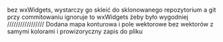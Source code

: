 bez wxWidgets, wystarczy go skleić do sklonowanego repozytorium a git przy commitowaniu ignoruje to wxWidgets żeby było wygodniej
/////////////////
Dodana mapa konturowa i pole wektorowe bez wektorów z samymi kolorami i prowizoryczny zapis do pliku
